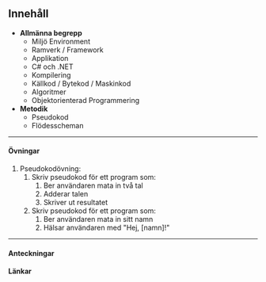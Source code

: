 ## Innehåll

* **Allmänna begrepp**
    * Miljö Environment
    * Ramverk / Framework
    * Applikation
    * C# och .NET
    * Kompilering
    * Källkod / Bytekod / Maskinkod
    * Algoritmer
    * Objektorienterad Programmering
* **Metodik**
    * Pseudokod
    * Flödesscheman

---

#### Övningar
1. Pseudokodövning:
    1. Skriv pseudokod för ett program som:
        1. Ber användaren mata in två tal
        2. Adderar talen
        3. Skriver ut resultatet
    2. Skriv pseudokod för ett program som:
        1. Ber användaren mata in sitt namn
        2. Hälsar användaren med "Hej, [namn]!"

---

#### Anteckningar

#### Länkar

[^1]: Det finns många sätt att öppna terminalen! Om du vill ha en guide [kolla här](https://docs.suvnet.se/Allm%C3%A4nt/Datorkunskap/console/)
